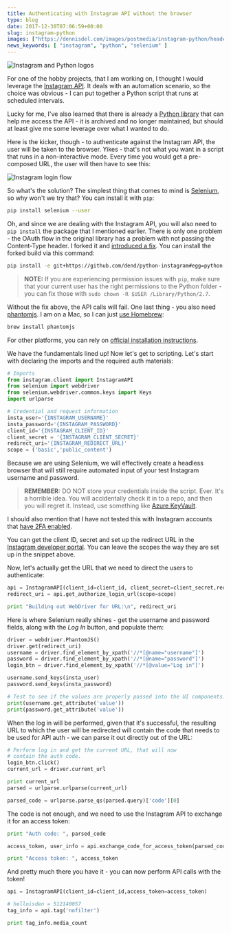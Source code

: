 ```yaml
---
title: Authenticating with Instagram API without the browser
type: blog
date: 2017-12-30T07:06:59+00:00
slug: instagram-python
images: ["https://dennisdel.com/images/postmedia/instagram-python/header.png"]
news_keywords: [ "instagram", "python", "selenium" ]
---
```


![Instagram and Python logos](/images/postmedia/instagram-python/header.png)

For one of the hobby projects, that I am working on, I thought I would leverage the [Instagram API](https://www.instagram.com/developer/). It deals with an automation scenario, so the choice was obvious - I can put together a Python script that runs at scheduled intervals.

Lucky for me, I've also learned that there is already a [Python library](https://github.com/facebookarchive/python-instagram) that can help me access the API - it is archived and no longer maintained, but should at least give me some leverage over what I wanted to do.

Here is the kicker, though - to authenticate against the Instagram API, the user will be taken to the browser. Yikes - that's not what you want in a script that runs in a non-interactive mode. Every time you would get a pre-composed URL, the user will then have to see this:

![Instagram login flow](/images/postmedia/instagram-python/login.png)

So what's the solution? The simplest thing that comes to mind is [Selenium](http://www.seleniumhq.org/), so why won't we try that? You can install it with `pip`:

```bash
pip install selenium --user
```

Oh, and since we are dealing with the Instagram API, you will also need to `pip install` the package that I mentioned earlier. There is only one problem - the OAuth flow in the original library has a problem with not passing the Content-Type header. I forked it and [introduced a fix](https://github.com/dend/python-instagram/commit/de18483aad2068aa38a8970c5825812993a1676f). You can install the forked build via this command:

```bash
pip install -e git+https://github.com/dend/python-instagram#egg=python-instagram
```

>**NOTE:** If you are experiencing permission issues with `pip`, make sure that your current user has the right permissions to the Python folder - you can fix those with `sudo chown -R $USER /Library/Python/2.7`.

Without the fix above, the API calls will fail. One last thing - you also need [phantomjs](http://phantomjs.org/). I am on a Mac, so I can just [use Homebrew](https://brew.sh/):

```bash
brew install phantomjs
```

For other platforms, you can rely on [official installation instructions](http://phantomjs.org/download.html).

We have the fundamentals lined up! Now let's get to scripting. Let's start with declaring the imports and the required auth materials:

```python
# Imports
from instagram.client import InstagramAPI
from selenium import webdriver
from selenium.webdriver.common.keys import Keys
import urlparse

# Credential and request information
insta_user='{INSTAGRAM_USERNAME}'
insta_password='{INSTAGRAM_PASSWORD}'
client_id='{INSTAGRAM_CLIENT_ID}'
client_secret = '{INSTAGRAM_CLIENT_SECRET}'
redirect_uri='{INSTAGRAM_REDIRECT_URL}'
scope = ('basic','public_content')
```

Because we are using Selenium, we will effectively create a headless browser that will still require automated input of your test Instagram username and password.

>**REMEMBER:** DO NOT store your credentials inside the script. Ever. It's a horrible idea. You will accidentally check it in to a repo, and then you will regret it. Instead, use something like [Azure KeyVault](https://azure.microsoft.com/en-us/services/key-vault/).

I should also mention that I have not tested this with Instagram accounts that [have 2FA enabled](https://help.instagram.com/566810106808145).

You can get the client ID, secret and set up the redirect URL in the [Instagram developer portal](https://www.instagram.com/developer/register/). You can leave the scopes the way they are set up in the snippet above.

Now, let's actually get the URL that we need to direct the users to authenticate:

```python
api = InstagramAPI(client_id=client_id, client_secret=client_secret,redirect_uri=redirect_uri)
redirect_uri = api.get_authorize_login_url(scope=scope)

print "Building out WebDriver for URL:\n", redirect_uri
```

Here is where Selenium really shines - get the username and password fields, along with the _Log In_ button, and populate them:

```python
driver = webdriver.PhantomJS()
driver.get(redirect_uri)
username = driver.find_element_by_xpath('//*[@name="username"]')
password = driver.find_element_by_xpath('//*[@name="password"]')
login_btn = driver.find_element_by_xpath('//*[@value="Log in"]')

username.send_keys(insta_user)
password.send_keys(insta_password)

# Test to see if the values are properly passed into the UI components.
print(username.get_attribute('value'))
print(password.get_attribute('value'))
```

When the log in will be performed, given that it's successful, the resulting URL to which the user will be redirected will contain the code that needs to be used for API auth - we can parse it out directly out of the URL:

```python
# Perform log in and get the current URL, that will now
# contain the auth code.
login_btn.click()
current_url = driver.current_url

print current_url
parsed = urlparse.urlparse(current_url)

parsed_code = urlparse.parse_qs(parsed.query)['code'][0]
```

The code is not enough, and we need to use the Instagram API to exchange it for an access token:

```python
print "Auth code: ", parsed_code

access_token, user_info = api.exchange_code_for_access_token(parsed_code)

print "Access token: ", access_token
```

And pretty much there you have it - you can now perform API calls with the token!

```python
api = InstagramAPI(client_id=client_id,access_token=access_token)

# helloisden = 512140057
tag_info = api.tag('nofilter')

print tag_info.media_count
```